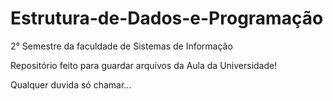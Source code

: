 # Estrutura-de-Dados-e-Programação
2° Semestre da faculdade de Sistemas de Informação 

Repositório feito para guardar arquivos da Aula da Universidade!

Qualquer duvida só chamar...
